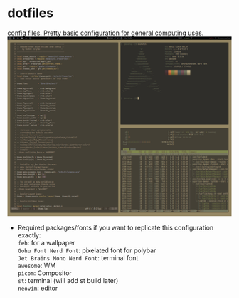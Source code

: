 # dotfiles
config files. Pretty basic configuration for general computing uses.
![alt text](https://github.com/StackGrandiose/dotfiles/blob/master/screenshot.jpg?raw=true)
- Required packages/fonts if you want to replicate this configuration exactly: <br>
`feh`: for a wallpaper <br>
`Gohu Font Nerd Font`: pixelated font for polybar <br>
`Jet Brains Mono Nerd Font`: terminal font <br>
`awesome`: WM <br>
 `picom`: Compositor <br>
`st`: terminal (will add st build later) <br>
`neovim`: editor <br>
